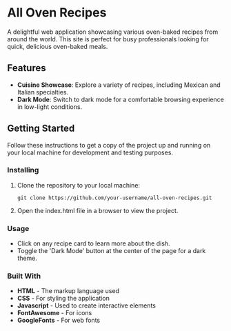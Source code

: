 # All Oven Recipes

A delightful web application showcasing various oven-baked recipes from around the world. This site is perfect for busy professionals looking for quick, delicious oven-baked meals.

## Features

- **Cuisine Showcase**: Explore a variety of recipes, including Mexican and Italian specialties. 
- **Dark Mode**: Switch to dark mode for a comfortable browsing experience in low-light conditions.

## Getting Started

Follow these instructions to get a copy of the project up and running on your local machine for development and testing purposes.

### Installing

1. Clone the repository to your local machine:
   ```shell
   git clone https://github.com/your-username/all-oven-recipes.git

2. Open the index.html file in a browser to view the project. 

### Usage
- Click on any recipe card to learn more about the dish.
- Toggle the 'Dark Mode' button at the center of the page for a dark theme.


### Built With
- **HTML** - The markup language used
- **CSS** - For styling the application
- **Javascript** - Used to create interactive elements
- **FontAwesome** - For icons
- **GoogleFonts** - For web fonts